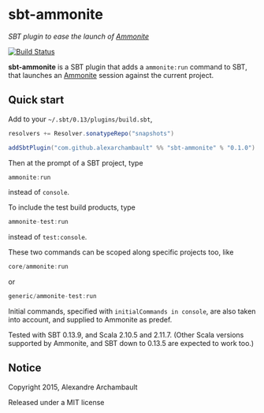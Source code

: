 # sbt-ammonite

*SBT plugin to ease the launch of [Ammonite](https://github.com/lihaoyi/Ammonite)*

[![Build Status](https://travis-ci.org/alexarchambault/sbt-ammonite.svg)](https://travis-ci.org/alexarchambault/sbt-ammonite)

**sbt-ammonite** is a SBT plugin that adds a `ammonite:run` command to SBT,
that launches an [Ammonite](https://github.com/lihaoyi/Ammonite) session
against the current project.

## Quick start

Add to your `~/.sbt/0.13/plugins/build.sbt`,
```scala
resolvers += Resolver.sonatypeRepo("snapshots")

addSbtPlugin("com.github.alexarchambault" %% "sbt-ammonite" % "0.1.0")
```

Then at the prompt of a SBT project, type
```scala
ammonite:run
```
instead of `console`.

To include the test build products, type
```scala
ammonite-test:run
```
instead of `test:console`.

These two commands can be scoped along specific projects too, like
```scala
core/ammonite:run
```
or
```scala
generic/ammonite-test:run
```

Initial commands, specified with `initialCommands in console`,
are also taken into account, and supplied to Ammonite as predef.

Tested with SBT 0.13.9, and Scala 2.10.5 and 2.11.7. (Other Scala versions supported by Ammonite, and SBT down to 0.13.5 are expected
to work too.)

## Notice

Copyright 2015, Alexandre Archambault

Released under a MIT license
